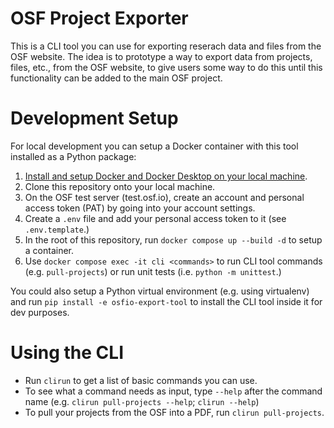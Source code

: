 # OSF Project Exporter
This is a CLI tool you can use for exporting reserach data and files from the OSF website. The idea is to prototype a way to export data from projects, files, etc., from the OSF website, to give users some way to do this until this functionality can be added to the main OSF project.

# Development Setup
For local development you can setup a Docker container with this tool installed as a Python package:
1. [Install and setup Docker and Docker Desktop on your local machine](https://docs.docker.com/desktop/).
2. Clone this repository onto your local machine.
3. On the OSF test server (test.osf.io), create an account and personal access token (PAT) by going into your account settings.
4. Create a `.env` file and add your personal access token to it (see `.env.template`.)
5. In the root of this repository, run `docker compose up --build -d` to setup a container.
6. Use `docker compose exec -it cli <commands>` to run CLI tool commands (e.g. `pull-projects`) or run unit tests (i.e. `python -m unittest`.)

You could also setup a Python virtual environment (e.g. using virtualenv) and run `pip install -e osfio-export-tool` to install the CLI tool inside it for dev purposes.

# Using the CLI
- Run `clirun` to get a list of basic commands you can use.
- To see what a command needs as input, type `--help` after the command name (e.g. `clirun pull-projects --help`; `clirun --help`)
- To pull your projects from the OSF into a PDF, run `clirun pull-projects`.
